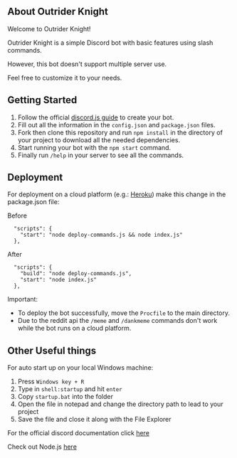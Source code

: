 About Outrider Knight
------------------
Welcome to Outrider Knight!

Outrider Knight is a simple Discord bot with basic features using slash commands.

However, this bot doesn't support multiple server use.

Feel free to customize it to your needs.

Getting Started
------------------
1. Follow the official [discord.js guide](https://discordjs.guide) to create your bot.
2. Fill out all the information in the ``config.json`` and ``package.json`` files.
3. Fork then clone this repository and run ``npm install`` in the directory of your project to download all the needed dependencies.
4. Start running your bot with the ``npm start`` command.
5. Finally run ``/help`` in your server to see all the commands.

Deployment
------------------
For deployment on a cloud platform (e.g.: [Heroku](https://www.heroku.com)) make this change in the package.json file:

Before
```
  "scripts": {
    "start": "node deploy-commands.js && node index.js"
  },
```
After
```
  "scripts": {
    "build": "node deploy-commands.js",
    "start": "node index.js"
  },
```
Important:
- To deploy the bot successfully, move the ``Procfile`` to the main directory.
- Due to the reddit api the ``/meme`` and ``/dankmeme`` commands don't work while the bot runs on a cloud platform.



Other Useful things
------------------

For auto start up on your local Windows machine:
1. Press ``Windows key + R``
2. Type in ``shell:startup`` and hit ``enter``
3. Copy ``startup.bat`` into the folder
4. Open the file in notepad and change the directory path to lead to your project
5. Save the file and close it along with the File Explorer
   

For the official discord documentation click [here](https://discord.js.org/docs/packages/discord.js/14.14.1)

Check out Node.js [here](https://nodejs.org)
